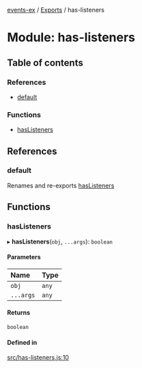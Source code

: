 [events-ex](../README.md) / [Exports](../modules.md) / has-listeners

# Module: has-listeners

## Table of contents

### References

- [default](has_listeners.md#default)

### Functions

- [hasListeners](has_listeners.md#haslisteners)

## References

### default

Renames and re-exports [hasListeners](has_listeners.md#haslisteners)

## Functions

### hasListeners

▸ **hasListeners**(`obj`, `...args`): `boolean`

#### Parameters

| Name | Type |
| :------ | :------ |
| `obj` | `any` |
| `...args` | `any` |

#### Returns

`boolean`

#### Defined in

[src/has-listeners.js:10](https://github.com/snowyu/events-ex.js/blob/706994b/src/has-listeners.js#L10)
